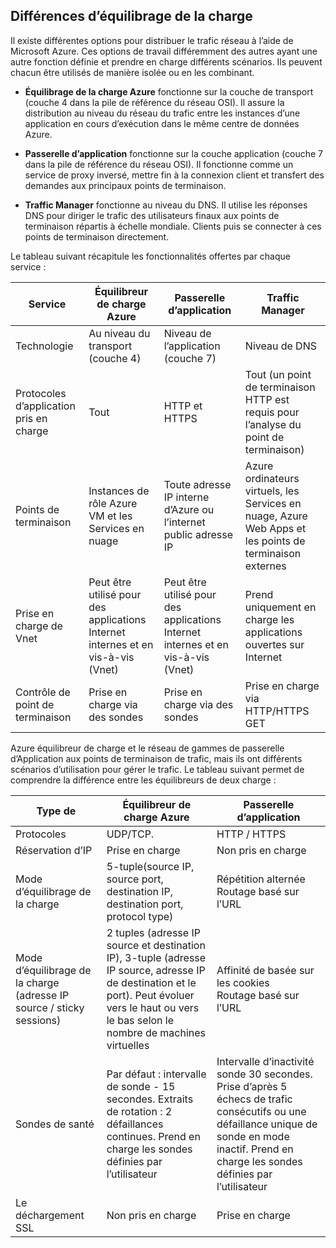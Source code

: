 ## <a name="load-balancer-differences"></a>Différences d’équilibrage de la charge

Il existe différentes options pour distribuer le trafic réseau à l’aide de Microsoft Azure. Ces options de travail différemment des autres ayant une autre fonction définie et prendre en charge différents scénarios. Ils peuvent chacun être utilisés de manière isolée ou en les combinant.

- **Équilibrage de la charge Azure** fonctionne sur la couche de transport (couche 4 dans la pile de référence du réseau OSI). Il assure la distribution au niveau du réseau du trafic entre les instances d’une application en cours d’exécution dans le même centre de données Azure.

- **Passerelle d’application** fonctionne sur la couche application (couche 7 dans la pile de référence du réseau OSI). Il fonctionne comme un service de proxy inversé, mettre fin à la connexion client et transfert des demandes aux principaux points de terminaison.

- **Traffic Manager** fonctionne au niveau du DNS.  Il utilise les réponses DNS pour diriger le trafic des utilisateurs finaux aux points de terminaison répartis à échelle mondiale. Clients puis se connecter à ces points de terminaison directement.

Le tableau suivant récapitule les fonctionnalités offertes par chaque service :

| Service | Équilibreur de charge Azure | Passerelle d’application | Traffic Manager |
|---|---|---|---|
|Technologie| Au niveau du transport (couche 4) | Niveau de l’application (couche 7) | Niveau de DNS |
| Protocoles d’application pris en charge | Tout | HTTP et HTTPS |  Tout (un point de terminaison HTTP est requis pour l’analyse du point de terminaison) |
| Points de terminaison | Instances de rôle Azure VM et les Services en nuage | Toute adresse IP interne d’Azure ou l’internet public adresse IP | Azure ordinateurs virtuels, les Services en nuage, Azure Web Apps et les points de terminaison externes |
| Prise en charge de Vnet | Peut être utilisé pour des applications Internet internes et en vis-à-vis (Vnet) | Peut être utilisé pour des applications Internet internes et en vis-à-vis (Vnet) |    Prend uniquement en charge les applications ouvertes sur Internet |
Contrôle de point de terminaison | Prise en charge via des sondes | Prise en charge via des sondes | Prise en charge via HTTP/HTTPS GET | 

Azure équilibreur de charge et le réseau de gammes de passerelle d’Application aux points de terminaison de trafic, mais ils ont différents scénarios d’utilisation pour gérer le trafic. Le tableau suivant permet de comprendre la différence entre les équilibreurs de deux charge :

| Type de | Équilibreur de charge Azure | Passerelle d’application |
|---|---|---|
| Protocoles | UDP/TCP. | HTTP / HTTPS |
| Réservation d’IP | Prise en charge | Non pris en charge | 
| Mode d’équilibrage de la charge | 5-tuple(source IP, source port, destination IP, destination port, protocol type) | Répétition alternée<br>Routage basé sur l’URL | 
| Mode d’équilibrage de la charge (adresse IP source / sticky sessions) |  2 tuples (adresse IP source et destination IP), 3-tuple (adresse IP source, adresse IP de destination et le port). Peut évoluer vers le haut ou vers le bas selon le nombre de machines virtuelles | Affinité de basée sur les cookies<br>Routage basé sur l’URL |
| Sondes de santé | Par défaut : intervalle de sonde - 15 secondes. Extraits de rotation : 2 défaillances continues. Prend en charge les sondes définies par l’utilisateur | Intervalle d’inactivité sonde 30 secondes. Prise d’après 5 échecs de trafic consécutifs ou une défaillance unique de sonde en mode inactif. Prend en charge les sondes définies par l’utilisateur | 
| Le déchargement SSL | Non pris en charge | Prise en charge | 
  